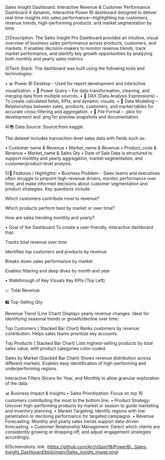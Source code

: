 Sales Insight  Dashboard: Interactive Revenue & Customer Performance Dashboard
A dynamic, interactive Power BI dashboard designed to deliver real-time insights into sales performance—highlighting top customers, revenue trends, high-performing products, and market segmentation by time.

2)Description:
The Sales Insight Pro Dashboard provides an intuitive, visual overview of business sales performance across products, customers, and markets. It enables decision-makers to monitor revenue trends, track market performance, and identify key growth opportunities by analyzing both monthly and yearly sales metrics.

3)Tech Stack:
The dashboard was built using the following tools and technologies:

• 📊 Power BI Desktop – Used for report development and interactive visualization.
• 🔄 Power Query – For data transformation, cleaning, and merging data from multiple sources.
• 🧠 DAX (Data Analysis Expressions) – To create calculated fields, KPIs, and dynamic visuals.
• 🧱 Data Modeling – Relationships between sales, products, customers, and market tables for accurate cross-filtering and aggregation.
• 📁 File Format – .pbix for development and .png for preview snapshots and documentation.

4)📚 Data Source:
Source:from kaggle

The dataset includes transaction-level sales data with fields such as:

• Customer name & Revenue
• Market_name & Revenue
• Product_code & Revenue
• Market_name & Sales Qty
• Date of Sale
Data is structured to support monthly and yearly aggregation, market segmentation, and customer/product-level analysis.

5)🌟 Features / Highlights:
• Business Problem--
Sales teams and executives often struggle to pinpoint high-revenue drivers, monitor performance over time, and make informed decisions about customer segmentation and product strategies. Key questions include:

Which customers contribute most to revenue?

Which products perform best by market or over time?

How are sales trending monthly and yearly?

• Goal of the Dashboard
To create a user-friendly, interactive dashboard that:

Tracks total revenue over time

Identifies top customers and products by revenue

Breaks down sales performance by market

Enables filtering and deep dives by month and year

• Walkthrough of Key Visuals
Key KPIs (Top Left)

📈 Total Revenue

🛍️ Top-Selling Qty

Revenue Trend (Line Chart)
Displays yearly revenue changes. Ideal for identifying seasonal trends or growth/decline over time.

Top Customers ( Stacked Bar Chart)
Ranks customers by revenue contribution. Helps sales teams prioritize key accounts.

Top Products ( Stacked Bar Chart)
Lists highest-selling products by total sales value, with product categories color-coded.

Sales by Market (Stacked Bar Chart)
Shows revenue distribution across different markets. Enables easy identification of high-performing and underperforming regions.

Interactive Filters
Slicers for  Year, and Monthly to allow granular exploration of the data.

📊 Business Impact & Insights
• Sales Prioritization: Focus on top 10 customers contributing the most to the bottom line.
• Product Strategy: Uncover high-performing products by market or season to guide marketing and inventory planning.
• Market Targeting: Identify regions with low penetration or declining performance for targeted campaigns.
• Revenue Forecasting: Monthly and yearly sales trends support data-driven forecasting.
• Customer Relationship Management: Detect which clients are consistently growing or dropping off, and adjust engagement strategies accordingly.

6)Screenshots:
link: (https://github.com/ArchiSaini18/PowerBi...Sales-Insight_Dashboard/blob/main/Sales_insight_image.png)


